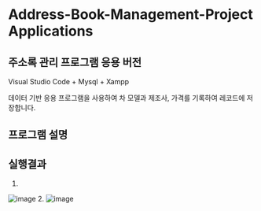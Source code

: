 # Address-Book-Management-Project Applications
## 주소록 관리 프로그램 응용 버전
Visual Studio Code + Mysql + Xampp

데이터 기반 응용 프로그램을 사용하여 차 모델과 제조사, 가격를 기록하여 레코드에 저장합니다.
## 프로그램 설명
## 실행결과
1. 
![image](https://user-images.githubusercontent.com/89557740/170977228-ab914171-6265-4efe-8b3f-8fcbe3f87d10.png)
2.
![image](https://user-images.githubusercontent.com/89557740/170977168-491f95ad-5af0-411d-ba28-7ee6a9badad3.png)
